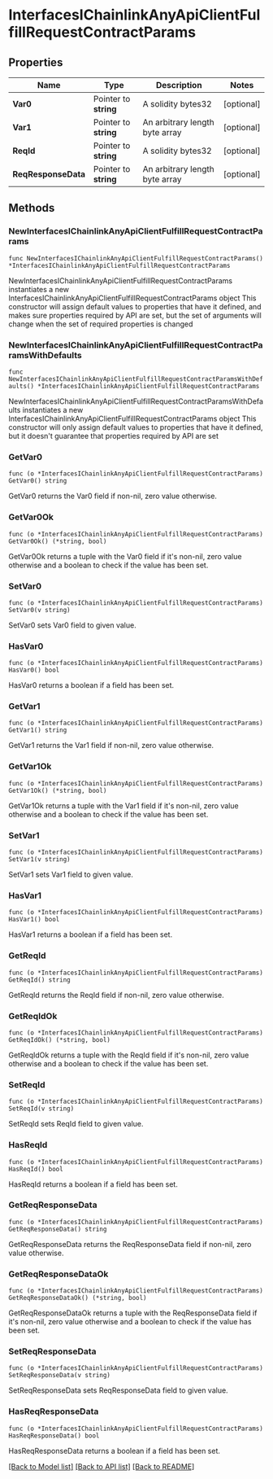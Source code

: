 # InterfacesIChainlinkAnyApiClientFulfillRequestContractParams

## Properties

Name | Type | Description | Notes
------------ | ------------- | ------------- | -------------
**Var0** | Pointer to **string** | A solidity bytes32 | [optional] 
**Var1** | Pointer to **string** | An arbitrary length byte array | [optional] 
**ReqId** | Pointer to **string** | A solidity bytes32 | [optional] 
**ReqResponseData** | Pointer to **string** | An arbitrary length byte array | [optional] 

## Methods

### NewInterfacesIChainlinkAnyApiClientFulfillRequestContractParams

`func NewInterfacesIChainlinkAnyApiClientFulfillRequestContractParams() *InterfacesIChainlinkAnyApiClientFulfillRequestContractParams`

NewInterfacesIChainlinkAnyApiClientFulfillRequestContractParams instantiates a new InterfacesIChainlinkAnyApiClientFulfillRequestContractParams object
This constructor will assign default values to properties that have it defined,
and makes sure properties required by API are set, but the set of arguments
will change when the set of required properties is changed

### NewInterfacesIChainlinkAnyApiClientFulfillRequestContractParamsWithDefaults

`func NewInterfacesIChainlinkAnyApiClientFulfillRequestContractParamsWithDefaults() *InterfacesIChainlinkAnyApiClientFulfillRequestContractParams`

NewInterfacesIChainlinkAnyApiClientFulfillRequestContractParamsWithDefaults instantiates a new InterfacesIChainlinkAnyApiClientFulfillRequestContractParams object
This constructor will only assign default values to properties that have it defined,
but it doesn't guarantee that properties required by API are set

### GetVar0

`func (o *InterfacesIChainlinkAnyApiClientFulfillRequestContractParams) GetVar0() string`

GetVar0 returns the Var0 field if non-nil, zero value otherwise.

### GetVar0Ok

`func (o *InterfacesIChainlinkAnyApiClientFulfillRequestContractParams) GetVar0Ok() (*string, bool)`

GetVar0Ok returns a tuple with the Var0 field if it's non-nil, zero value otherwise
and a boolean to check if the value has been set.

### SetVar0

`func (o *InterfacesIChainlinkAnyApiClientFulfillRequestContractParams) SetVar0(v string)`

SetVar0 sets Var0 field to given value.

### HasVar0

`func (o *InterfacesIChainlinkAnyApiClientFulfillRequestContractParams) HasVar0() bool`

HasVar0 returns a boolean if a field has been set.

### GetVar1

`func (o *InterfacesIChainlinkAnyApiClientFulfillRequestContractParams) GetVar1() string`

GetVar1 returns the Var1 field if non-nil, zero value otherwise.

### GetVar1Ok

`func (o *InterfacesIChainlinkAnyApiClientFulfillRequestContractParams) GetVar1Ok() (*string, bool)`

GetVar1Ok returns a tuple with the Var1 field if it's non-nil, zero value otherwise
and a boolean to check if the value has been set.

### SetVar1

`func (o *InterfacesIChainlinkAnyApiClientFulfillRequestContractParams) SetVar1(v string)`

SetVar1 sets Var1 field to given value.

### HasVar1

`func (o *InterfacesIChainlinkAnyApiClientFulfillRequestContractParams) HasVar1() bool`

HasVar1 returns a boolean if a field has been set.

### GetReqId

`func (o *InterfacesIChainlinkAnyApiClientFulfillRequestContractParams) GetReqId() string`

GetReqId returns the ReqId field if non-nil, zero value otherwise.

### GetReqIdOk

`func (o *InterfacesIChainlinkAnyApiClientFulfillRequestContractParams) GetReqIdOk() (*string, bool)`

GetReqIdOk returns a tuple with the ReqId field if it's non-nil, zero value otherwise
and a boolean to check if the value has been set.

### SetReqId

`func (o *InterfacesIChainlinkAnyApiClientFulfillRequestContractParams) SetReqId(v string)`

SetReqId sets ReqId field to given value.

### HasReqId

`func (o *InterfacesIChainlinkAnyApiClientFulfillRequestContractParams) HasReqId() bool`

HasReqId returns a boolean if a field has been set.

### GetReqResponseData

`func (o *InterfacesIChainlinkAnyApiClientFulfillRequestContractParams) GetReqResponseData() string`

GetReqResponseData returns the ReqResponseData field if non-nil, zero value otherwise.

### GetReqResponseDataOk

`func (o *InterfacesIChainlinkAnyApiClientFulfillRequestContractParams) GetReqResponseDataOk() (*string, bool)`

GetReqResponseDataOk returns a tuple with the ReqResponseData field if it's non-nil, zero value otherwise
and a boolean to check if the value has been set.

### SetReqResponseData

`func (o *InterfacesIChainlinkAnyApiClientFulfillRequestContractParams) SetReqResponseData(v string)`

SetReqResponseData sets ReqResponseData field to given value.

### HasReqResponseData

`func (o *InterfacesIChainlinkAnyApiClientFulfillRequestContractParams) HasReqResponseData() bool`

HasReqResponseData returns a boolean if a field has been set.


[[Back to Model list]](../README.md#documentation-for-models) [[Back to API list]](../README.md#documentation-for-api-endpoints) [[Back to README]](../README.md)


